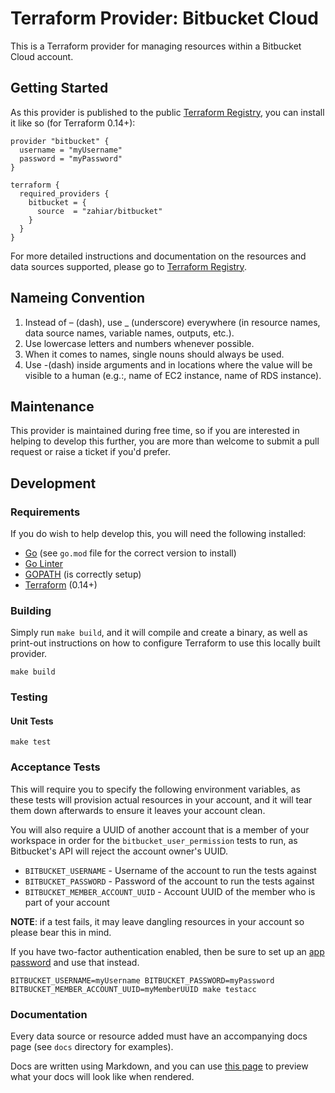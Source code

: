 # Terraform Provider: Bitbucket Cloud

This is a Terraform provider for managing resources within a Bitbucket Cloud account.

## Getting Started

As this provider is published to the public [Terraform Registry](https://registry.terraform.io/providers/zahiar/bitbucket),
you can install it like so (for Terraform 0.14+):

```hcl
provider "bitbucket" {
  username = "myUsername"
  password = "myPassword"
}

terraform {
  required_providers {
    bitbucket = {
      source  = "zahiar/bitbucket"
    }
  }
}
```

For more detailed instructions and documentation on the resources and data sources supported, please go to
[Terraform Registry](https://registry.terraform.io/providers/zahiar/bitbucket/latest/docs).

## Nameing Convention

1. Instead of – (dash), use _ (underscore) everywhere (in resource names, data source names, variable names, outputs, etc.).
2. Use lowercase letters and numbers whenever possible.
3. When it comes to names, single nouns should always be used.
4. Use -(dash) inside arguments and in locations where the value will be visible to a human (e.g.:, name of EC2 instance, name of RDS instance).

## Maintenance

This provider is maintained during free time, so if you are interested in helping to develop this further, you
are more than welcome to submit a pull request or raise a ticket if you'd prefer.

## Development

### Requirements

If you do wish to help develop this, you will need the following installed:

* [Go](http://www.golang.org) (see `go.mod` file for the correct version to install)
* [Go Linter](https://formulae.brew.sh/formula/golangci-lint)
* [GOPATH](http://golang.org/doc/code.html#GOPATH) (is correctly setup)
* [Terraform](https://www.terraform.io/downloads.html) (0.14+)

### Building

Simply run `make build`, and it will compile and create a binary, as well as print-out instructions
on how to configure Terraform to use this locally built provider.

```shell
make build
```

### Testing

#### Unit Tests

```shell
make test
```

### Acceptance Tests

This will require you to specify the following environment variables, as these tests will provision actual resources in
your account, and it will tear them down afterwards to ensure it leaves your account clean.

You will also require a UUID of another account that is a member of your workspace in order for the `bitbucket_user_permission`
tests to run, as Bitbucket's API will reject the account owner's UUID.

* `BITBUCKET_USERNAME` - Username of the account to run the tests against
* `BITBUCKET_PASSWORD` - Password of the account to run the tests against
* `BITBUCKET_MEMBER_ACCOUNT_UUID` - Account UUID of the member who is part of your account

**NOTE**: if a test fails, it may leave dangling resources in your account so please bear this in mind.

If you have two-factor authentication enabled, then be sure to set up an [app password](https://support.atlassian.com/bitbucket-cloud/docs/app-passwords/) and use that instead.

```shell
BITBUCKET_USERNAME=myUsername BITBUCKET_PASSWORD=myPassword BITBUCKET_MEMBER_ACCOUNT_UUID=myMemberUUID make testacc
```

### Documentation

Every data source or resource added must have an accompanying docs page (see `docs` directory for examples).

Docs are written using Markdown, and you can use [this page](https://registry.terraform.io/tools/doc-preview) to preview what your docs will look like when rendered.
